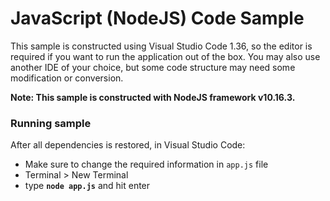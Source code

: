 # JavaScript (NodeJS) Code Sample

This sample is constructed using Visual Studio Code 1.36, so the editor is required if you want to run the application out of the box. You may also use another IDE of your choice, but some code structure may need some modification or conversion.

__Note: This sample is constructed with NodeJS framework v10.16.3.__

### Running sample

After all dependencies is restored, in Visual Studio Code:
- Make sure to change the required information in <code>app.js</code> file
- Terminal > New Terminal
- type <b><code>node app.js</code></b> and hit enter

